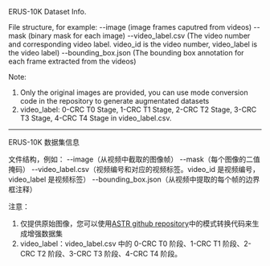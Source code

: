 ERUS-10K Dataset Info.

File structure, for example:
--image (image frames caputred from videos)
--mask (binary mask for each image)
--video_label.csv (The video number and corresponding video label. video_id is the video number, video_label is the video label)
--bounding_box.json (The bounding box annotation for each frame extracted from the videos)

Note:
1. Only the original images are provided, you can use mode conversion code in the repository to generate augmentated datasets
3. video_label: 0-CRC T0 Stage, 1-CRC T1 Stage, 2-CRC T2 Stage, 3-CRC T3 Stage, 4-CRC T4 Stage in video_label.csv.

-----------------------------------------------------------------------------------------------------------------------------------------------------------------------------
ERUS-10K 数据集信息

文件结构，例如：
--image（从视频中截取的图像帧）
--mask（每个图像的二值掩码）
--video_label.csv（视频编号和对应的视频标签。video_id 是视频编号，video_label 是视频标签）
--bounding_box.json（从视频中提取的每个帧的边界框注释）

注意：
1. 仅提供原始图像，您可以使用[ASTR github repository](https://github.com/yuncheng97/ASTR)中的模式转换代码来生成增强数据集
3. video_label：video_label.csv 中的 0-CRC T0 阶段、1-CRC T1 阶段、2-CRC T2 阶段、3-CRC T3 阶段、4-CRC T4 阶段。